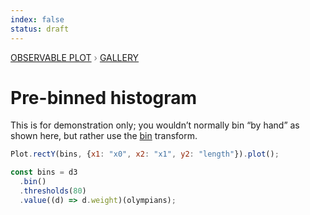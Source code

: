 ```yaml
---
index: false
status: draft
---
```


<div style="color: grey; font: 13px/25.5px var(--sans-serif); text-transform: uppercase;"><h1 style="display: none;">Plot: Pre-binned histogram</h1><a href="/plot">Observable Plot</a> › <a href="/@observablehq/plot-gallery">Gallery</a></div>

# Pre-binned histogram

This is for demonstration only; you wouldn’t normally bin “by hand” as shown here, but rather use the [bin](https://observablehq.com/plot/transforms/bin) transform.

```js echo
Plot.rectY(bins, {x1: "x0", x2: "x1", y2: "length"}).plot();
```

```js echo
const bins = d3
  .bin()
  .thresholds(80)
  .value((d) => d.weight)(olympians);
```
